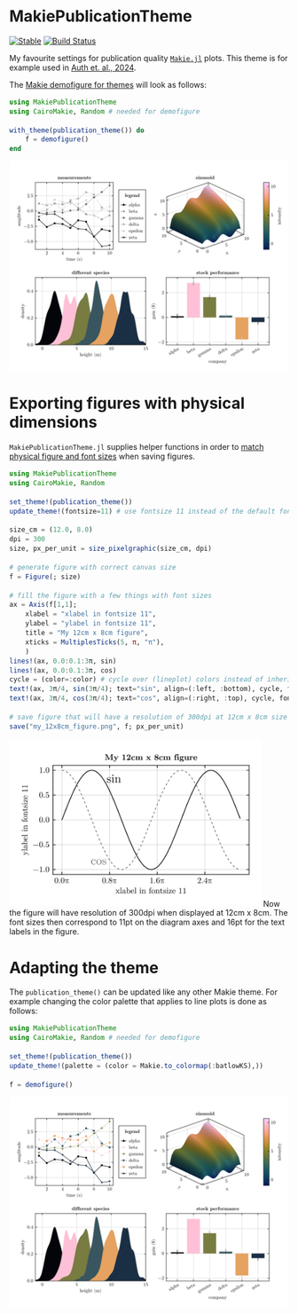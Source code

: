 # MakiePublicationTheme

[![Stable](https://img.shields.io/badge/docs-stable-blue.svg)](https://kimauth.github.io/MakiePublicationTheme.jl/stable/)
[![Build Status](https://github.com/kimauth/MakiePublicationTheme.jl/actions/workflows/CI.yml/badge.svg?branch=main)](https://github.com/kimauth/MakiePublicationTheme.jl/actions/workflows/CI.yml?query=branch%3Amain)

My favourite settings for publication quality [`Makie.jl`](https://docs.makie.org/) plots.
This theme is for example used in [Auth et. al., 2024](https://doi.org/10.1016/j.euromechsol.2024.105418).


The [Makie demofigure for themes](https://docs.makie.org/stable/explanations/theming/predefined_themes) will look as follows:
```julia
using MakiePublicationTheme
using CairoMakie, Random # needed for demofigure

with_theme(publication_theme()) do
    f = demofigure()
end
```
![Makie-theme-demofigure for publication theme](/assets/makie_demofigure.png)

# Exporting figures with physical dimensions
`MakiePublicationTheme.jl` supplies helper functions in order to [match physical figure and
font sizes](https://docs.makie.org/v0.21/explanations/figure#Matching-figure-and-font-sizes-to-documents)
when saving figures.
```julia
using MakiePublicationTheme
using CairoMakie, Random

set_theme!(publication_theme())
update_theme!(fontsize=11) # use fontsize 11 instead of the default fontsize 10 here

size_cm = (12.0, 8.0)
dpi = 300
size, px_per_unit = size_pixelgraphic(size_cm, dpi)

# generate figure with correct canvas size
f = Figure(; size)

# fill the figure with a few things with font sizes
ax = Axis(f[1,1];
    xlabel = "xlabel in fontsize 11",
    ylabel = "ylabel in fontsize 11",
    title = "My 12cm x 8cm figure",
    xticks = MultiplesTicks(5, π, "π"),
    )
lines!(ax, 0.0:0.1:3π, sin)
lines!(ax, 0.0:0.1:3π, cos)
cycle = (color=:color) # cycle over (lineplot) colors instead of inheriting :textcolor
text!(ax, 3π/4, sin(3π/4); text="sin", align=(:left, :bottom), cycle, fontsize=16)
text!(ax, 3π/4, cos(3π/4); text="cos", align=(:right, :top), cycle, fontsize=16)

# save figure that will have a resolution of 300dpi at 12cm x 8cm size
save("my_12x8cm_figure.png", f; px_per_unit)
```
<img src="assets/my_12x8cm_figure.png" alt="Demofigure for figure and font sizes" width="454"/>
Now the figure will have resolution of 300dpi when displayed at 12cm x 8cm. The font sizes then correspond to 11pt on the diagram axes and 16pt for the text labels in the figure.

# Adapting the theme
The `publication_theme()` can be updated like any other Makie theme. For example changing the color palette that applies to line plots is done as follows:
```julia
using MakiePublicationTheme
using CairoMakie, Random # needed for demofigure

set_theme!(publication_theme())
update_theme!(palette = (color = Makie.to_colormap(:batlowKS),))

f = demofigure()
```
![Makie-theme-demofigure for publication theme with updated color palette](/assets/makie_demofigure2.png)


